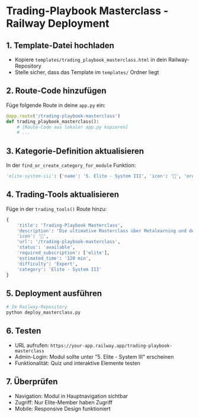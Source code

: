 
# Trading-Playbook Masterclass - Railway Deployment

## 1. Template-Datei hochladen
- Kopiere `templates/trading_playbook_masterclass.html` in dein Railway-Repository
- Stelle sicher, dass das Template im `templates/` Ordner liegt

## 2. Route-Code hinzufügen
Füge folgende Route in deine `app.py` ein:

```python
@app.route('/trading-playbook-masterclass')
def trading_playbook_masterclass():
    # [Route-Code aus lokaler app.py kopieren]
    # ...
```

## 3. Kategorie-Definition aktualisieren
In der `find_or_create_category_for_module` Funktion:

```python
'elite-system-iii': {'name': '5. Elite - System III', 'icon': '👑', 'order': 5}
```

## 4. Trading-Tools aktualisieren
Füge in der `trading_tools()` Route hinzu:

```python
{
    'title': 'Trading-Playbook Masterclass',
    'description': 'Die ultimative Masterclass über Metalearning und den Trading-Prozess.',
    'icon': '👑',
    'url': '/trading-playbook-masterclass',
    'status': 'available',
    'required_subscription': ['elite'],
    'estimated_time': '120 min',
    'difficulty': 'Expert',
    'category': 'Elite - System III'
}
```

## 5. Deployment ausführen
```bash
# Im Railway-Repository
python deploy_masterclass.py
```

## 6. Testen
- URL aufrufen: `https://your-app.railway.app/trading-playbook-masterclass`
- Admin-Login: Modul sollte unter "5. Elite - System III" erscheinen
- Funktionalität: Quiz und interaktive Elemente testen

## 7. Überprüfen
- Navigation: Modul in Hauptnavigation sichtbar
- Zugriff: Nur Elite-Member haben Zugriff
- Mobile: Responsive Design funktioniert
